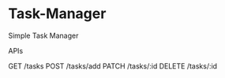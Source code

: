 # Task-Manager

Simple Task Manager

APIs

GET /tasks
POST /tasks/add
PATCH /tasks/:id
DELETE /tasks/:id
